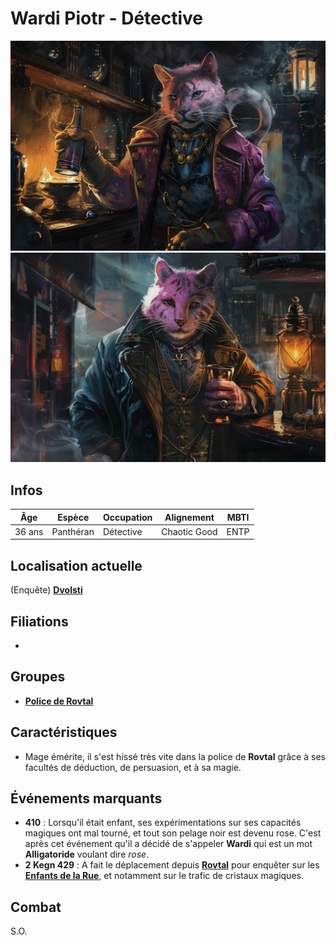 # Wardi Piotr - Détective 
![Pink Detective](../../../_images/pink_panther_2.png)
![Pink Detective](../../../_images/pink_panther1.png)

## Infos 

| Âge | Espèce | Occupation | Alignement | MBTI |
| --- | ------ | ---------- | ---------- | ---- |
| 36 ans | Panthéran | Détective | Chaotic Good | ENTP |

## Localisation actuelle
(Enquête) [**Dvolsti**](../../VILLES/Dvolsti.md)

## Filiations
* 

## Groupes 
* [**Police de Rovtal**](./GROUPES/Police_de_Rovtal.md)

## Caractéristiques
* Mage émérite, il s'est hissé très vite dans la police de **Rovtal** grâce à ses facultés de déduction, de persuasion, et à sa magie.

## Événements marquants
* **410** : Lorsqu'il était enfant, ses expérimentations sur ses capacités magiques ont mal tourné, et tout son pelage noir est devenu rose. C'est après cet événement qu'il a décidé de s'appeler **Wardi** qui est un mot **Alligatoride** voulant dire *rose*.
* **2 Kegn 429** : A fait le déplacement depuis [**Rovtal**](../../VILLES/Rovtal.md) pour enquêter sur les [**Enfants de la Rue**](../../VILLES/Dvolsti.md#les-enfants-de-la-rue), et notamment sur le trafic de cristaux magiques.

## Combat
S.O.